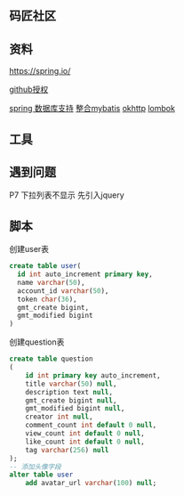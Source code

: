 ## 码匠社区

## 资料
https://spring.io/

[github授权](https://developer.github.com/apps/building-oauth-apps/authorizing-oauth-apps/)

[spring 数据库支持](https://docs.spring.io/spring-boot/docs/2.0.0.RC1/reference/htmlsingle/#boot-features-embedded-database-support)
[整合mybatis](http://mybatis.org/spring-boot-starter/mybatis-spring-boot-autoconfigure/)
[okhttp]()
[lombok](https://projectlombok.org/features/all)
## 工具

## 遇到问题
P7 下拉列表不显示 先引入jquery


## 脚本
创建user表
```sql 
create table user(
  id int auto_increment primary key,
  name varchar(50),
  account_id varchar(50),
  token char(36),
  gmt_create bigint,
  gmt_modified bigint
)
```

创建question表
```sql
create table question
(
    id int primary key auto_increment,
	title varchar(50) null,
	description text null,
	gmt_create bigint null,
	gmt_modified bigint null,
	creator int null,
	comment_count int default 0 null,
	view_count int default 0 null,
	like_count int default 0 null,
    tag varchar(256) null
);
-- 添加头像字段
alter table user
	add avatar_url varchar(100) null;


```


